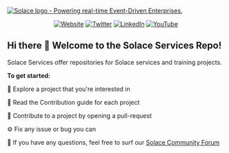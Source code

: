 [![Solace logo - Powering real-time Event-Driven Enterprises.](/assets/Solace_Logo_Green.png)](https://www.solace.com)

<div align="center">

  <a href="https://www.solace.com">![Website](https://img.shields.io/badge/Website-solace.com-00C895.svg)</a>
  <a href="https://twitter.com/solacedotcom">![Twitter](https://img.shields.io/badge/Twitter-@solace-1E9BF1.svg)</a>
  <a href="https://www.linkedin.com/company/20219">![LinkedIn](https://img.shields.io/badge/LinkedIn-@solace-lightgray.svg)</a>
  <a href="https://www.youtube.com/c/Solacedotcom">![YouTube](https://img.shields.io/badge/YouTube-@solace-red.svg)</a>

</div>

## Hi there 👋 Welcome to the Solace Services Repo! 

Solace Services offer repositories for Solace services and training projects.

**To get started:**

🍿 Explore a project that you're interested in

📖 Read the Contribution guide for each project

🥳 Contribute to a project by opening a pull-request

⚙️ Fix any issue or bug you can

🧙 If you have any questions, feel free to surf our [Solace Community Forum](https://solace.community/)
